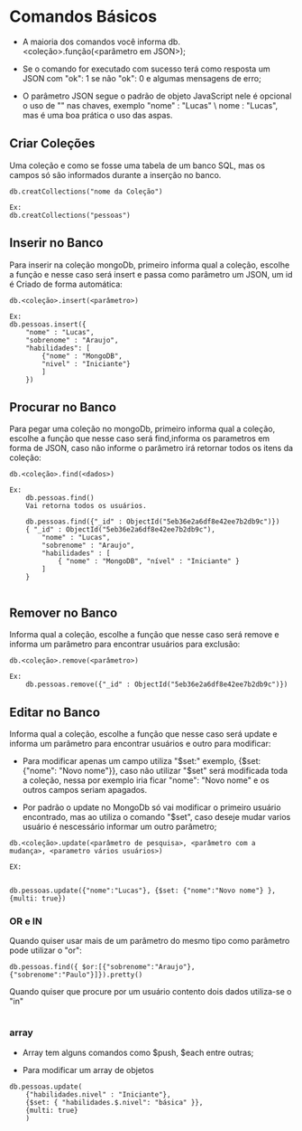 # Comandos Básicos
- A maioria dos comandos você informa db.<coleção>.função(<parâmetro em JSON>);
 
- Se o comando for executado com sucesso terá como resposta um JSON com "ok": 1 se não "ok": 0 e algumas mensagens de erro;
 
- O parâmetro JSON segue o padrão de objeto JavaScript nele é opcional o uso de "" nas chaves, exemplo "nome" : "Lucas" \ nome : "Lucas", mas é uma boa prática o uso das aspas.

## Criar Coleções
Uma coleção e como se fosse uma tabela de um banco SQL, mas os campos só são informados durante a inserção no banco.

```
db.creatCollections("nome da Coleção")

Ex:
db.creatCollections("pessoas")
```

## Inserir no Banco
Para inserir na coleção mongoDb, primeiro informa qual a coleção, escolhe a função e nesse caso será insert e passa como parâmetro um JSON, um id é Criado de forma automática:

```
db.<coleção>.insert(<parâmetro>)

Ex:
db.pessoas.insert({
    "nome" : "Lucas",
    "sobrenome" : "Araujo",
    "habilidades": [
        {"nome" : "MongoDB",
        "nivel" : "Iniciante"}
        ]
    })
```
## Procurar no Banco
Para pegar uma coleção no mongoDb, primeiro informa qual a coleção, escolhe a função que nesse caso será find,informa os parametros em forma de JSON, caso não informe o parâmetro irá retornar todos os itens da coleção:

```
db.<coleção>.find(<dados>)

Ex:
    db.pessoas.find()
    Vai retorna todos os usuários. 
    
    db.pessoas.find({"_id" : ObjectId("5eb36e2a6df8e42ee7b2db9c")})
    { "_id" : ObjectId("5eb36e2a6df8e42ee7b2db9c"),
        "nome" : "Lucas",
        "sobrenome" : "Araujo",
        "habilidades" : [ 
            { "nome" : "MongoDB", "nível" : "Iniciante" } 
        ]
    }
        
```

## Remover no Banco
Informa qual a coleção, escolhe a função que nesse caso será remove e informa um parâmetro para encontrar usuários para exclusão:

```
db.<coleção>.remove(<parâmetro>)

Ex:
    db.pessoas.remove({"_id" : ObjectId("5eb36e2a6df8e42ee7b2db9c")})        
```

## Editar no Banco
Informa qual a coleção, escolhe a função que nesse caso será update e informa um parâmetro para encontrar usuários e outro para modificar:

* Para modificar apenas um campo utiliza "$set:" exemplo, {$set: {"nome": "Novo nome"}}, caso não utilizar "$set" será modificada toda a coleção, nessa por exemplo iria ficar "nome": "Novo nome" e os outros campos seriam apagados.

* Por padrão o update no MongoDb só vai modificar o primeiro usuário encontrado, mas ao utiliza o comando "$set", caso deseje mudar varios usuário é nescessário informar um outro parâmetro;

```
db.<coleção>.update(<parâmetro de pesquisa>, <parâmetro com a mudança>, <parametro vários usuários>)

EX:


db.pessoas.update({"nome":"Lucas"}, {$set: {"nome":"Novo nome"} }, {multi: true})

```
### OR e IN

Quando quiser usar mais de um parâmetro do mesmo tipo como parâmetro pode utilizar o "or":
```
db.pessoas.find({ $or:[{"sobrenome":"Araujo"},{"sobrenome":"Paulo"}]}).pretty()

```
Quando quiser que procure por um usuário contento dois dados utiliza-se o "in"
```

```

### array

* Array tem alguns comandos como $push, $each entre outras;

* Para modificar um array de objetos
```
db.pessoas.update(
    {"habilidades.nivel" : "Iniciante"}, 
    {$set: { "habilidades.$.nivel": "básica" }},
    {multi: true}
    )
```